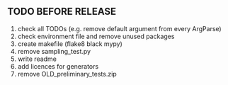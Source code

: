 
## TODO BEFORE RELEASE

1. check all TODOs (e.g. remove default argument from every ArgParse)
2. check environment file and remove unused packages
3. create makefile (flake8 black mypy)
4. remove sampling_test.py
5. write readme
6. add licences for generators
7. remove OLD_preliminary_tests.zip
